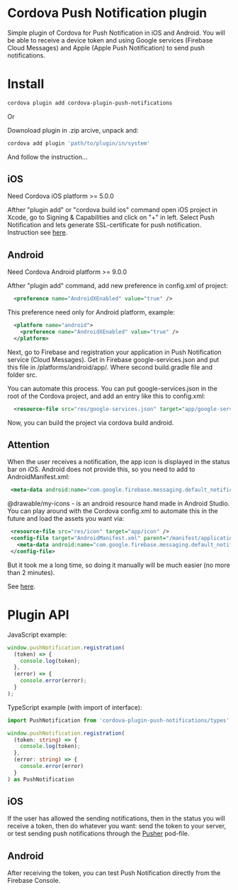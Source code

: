 # Cordova Push Notification plugin

Simple plugin of Cordova for Push Notification in iOS and Android. You will be able to receive a device token and using Google services (Firebase Cloud Messages) and Apple (Apple Push Notification) to send push notifications.

# Install

```bash
cordova plugin add cordova-plugin-push-notifications
```

Or 

Downoload plugin in .zip arcive, unpack and:

```bash
cordova add plugin 'path/to/plugin/in/system'
```

And follow the instruction...

## iOS

Need Cordova iOS platform >= 5.0.0

Afther "plugin add" or "cordova build ios" command open iOS project in Xcode, go to Signing & Capabilities and click on "+" in left. Select Push Notification and lets generate SSL-certificate for push notification. Instruction see [here](https://developer.apple.com/documentation/usernotifications/setting_up_a_remote_notification_server/establishing_a_certificate-based_connection_to_apns).


## Android

Need Cordova Android platform >= 9.0.0

Afther "plugin add" command, add new preference in config.xml of project:

```xml
  <preference name="AndroidXEnabled" value="true" />
```

This preference need only for Android platform, example:

```xml
  <platform name="android">
    <preference name="AndroidXEnabled" value="true" />
  </platform>
```

Next, go to Firebase and registration your application in Push Notification service (Cloud Messages). Get in Firebase google-services.json and put this file in /platforms/android/app/. Where second build.gradle file and folder src.

You can automate this process. You can put google-services.json in the root of the Cordova project, and add an entry like this to config.xml:

```xml
  <resource-file src="res/google-services.json" target="app/google-services.json" />
```

Now, you can build the project via cordova build android.

## Attention

When the user receives a notification, the app icon is displayed in the status bar on iOS. Android does not provide this, so you need to add to AndroidManifest.xml:

```xml
 <meta-data android:name="com.google.firebase.messaging.default_notification_icon" android:resource="@drawable/my-icons" />
 ```

 @drawable/my-icons - is an android resource hand made in Android Studio. You can play around with the Cordova config.xml to automate this in the future and load the assets you want via:

 ```xml
  <resource-file src="res/icon" target="app/icon" />
  <config-file target="AndroidManifest.xml" parent="/manifest/application"> 
    <meta-data android:name="com.google.firebase.messaging.default_notification_icon" android:resource="@drawable/my-icons" />
  </config-file>
 ```

But it took me a long time, so doing it manually will be much easier (no more than 2 minutes).

See [here](https://stackoverflow.com/questions/37325051/notification-icon-with-the-new-firebase-cloud-messaging-system).

# Plugin API

JavaScript example:

```js
window.pushNotification.registration(
  (token) => {
    console.log(token);
  },
  (error) => {
    console.error(error);
  }
);
```

TypeScript example (with import of interface):

```ts
import PushNotification from 'cordova-plugin-push-notifications/types'

window.pushNotification.registration(
  (token: string) => {
    console.log(token);
  },
  (error: string) => {
    console.error(error)
  }
) as PushNotification
```

## iOS

If the user has allowed the sending notifications, then in the status you will receive a token, then do whatever you want: send the token to your server, or test sending push notifications through the [Pusher](https://github.com/noodlewerk/NWPusher) pod-file.

## Android

After receiving the token, you can test Push Notification directly from the Firebase Console.


